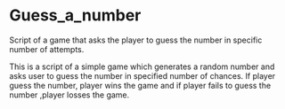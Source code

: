 # Guess_a_number
Script of a game that asks the player to guess the number in specific number of attempts.


This is a script of a simple game which generates a random number and asks user to guess the number in specified number of chances.
If player guess the number, player wins the game and if player fails to guess the number ,player losses the game.

